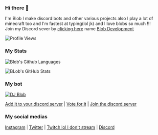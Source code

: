 ### Hi there 👋

I'm Blob I make discord bots and other various projects also I play a lot of minecraft too and I'm fastest at typing(lol jk) and I love blobs so much !!! Join my Discord sever by [clicking here](https://discord.gg/RWSEj6JrjJ) name [Blob Development](https://discord.gg/RWSEj6JrjJ)

![Profile Views](https://komarev.com/ghpvc/?username=Dinav69&color=yellow)


### My Stats

<p align="center">
  
![Blob's Github Languages](https://github-readme-stats.vercel.app/api/top-langs?username=Dinav69&show_icons=true&theme=tokyonight&layout=compact)

![BLob's GitHub Stats](https://github-readme-stats.vercel.app/api?username=Dinav69&show_icons=true&theme=react)

</p>


### My bot

<a href="https://top.gg/bot/786209866946838528">
    <img src="https://top.gg/api/widget/786209866946838528.svg" alt="DJ Blob" />
</a>

[Add it to your discord server](https://discord.com/oauth2/authorize?client_id=786209866946838528&permissions=36732224&scope=bot) | [Vote for it](https://top.gg/bot/786209866946838528/vote) | [Join the discord server](https://discord.gg/RWSEj6JrjJ)

### My social medias

[Instagram](https://www.instagram.com/dinav_69/) | [Twitter](https://twitter.com/Dinav69) | [Twitch lol I don't stream](https://www.twitch.tv/dinav69) | [Discord](https://discord.gg/RWSEj6JrjJ)

<!--
**Dinav69/dinav69** is a ✨ _special_ ✨ repository because its `README.md` (this file) appears on your GitHub profile.

Here are some ideas to get you started:

- 🔭 I’m currently working on ...
- 🌱 I’m currently learning ...
- 👯 I’m looking to collaborate on ...
- 🤔 I’m looking for help with ...
- 💬 Ask me about ...
- 📫 How to reach me: ...
- 😄 Pronouns: ...
- ⚡ Fun fact: ...
-->
